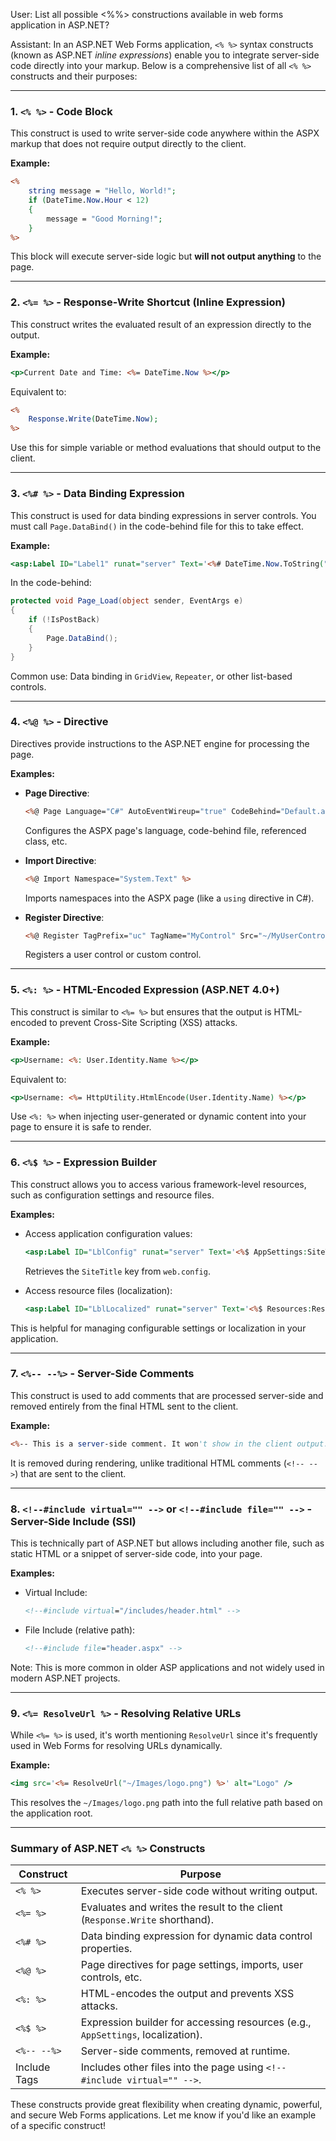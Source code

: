User:
List all possible <%%> constructions available in web forms application in ASP.NET?

Assistant:
In an ASP.NET Web Forms application, `<% %>` syntax constructs (known as ASP.NET *inline expressions*) enable you to integrate server-side code directly into your markup. Below is a comprehensive list of all `<% %>` constructs and their purposes:

---

### **1. `<% %>` - Code Block**
This construct is used to write server-side code anywhere within the ASPX markup that does not require output directly to the client.

**Example:**
```asp
<%
    string message = "Hello, World!";
    if (DateTime.Now.Hour < 12)
    {
        message = "Good Morning!";
    }
%>
```

This block will execute server-side logic but **will not output anything** to the page.

---

### **2. `<%= %>` - Response-Write Shortcut (Inline Expression)**
This construct writes the evaluated result of an expression directly to the output.

**Example:**
```asp
<p>Current Date and Time: <%= DateTime.Now %></p>
```

Equivalent to:
```asp
<%
    Response.Write(DateTime.Now);
%>
```

Use this for simple variable or method evaluations that should output to the client.

---

### **3. `<%# %>` - Data Binding Expression**
This construct is used for data binding expressions in server controls. You must call `Page.DataBind()` in the code-behind file for this to take effect.

**Example:**
```asp
<asp:Label ID="Label1" runat="server" Text='<%# DateTime.Now.ToString("yyyy-MM-dd") %>'></asp:Label>
```

In the code-behind:
```csharp
protected void Page_Load(object sender, EventArgs e)
{
    if (!IsPostBack)
    {
        Page.DataBind();
    }
}
```

Common use: Data binding in `GridView`, `Repeater`, or other list-based controls.

---

### **4. `<%@ %>` - Directive**
Directives provide instructions to the ASP.NET engine for processing the page.

**Examples:**
- **Page Directive**:
  ```asp
  <%@ Page Language="C#" AutoEventWireup="true" CodeBehind="Default.aspx.cs" Inherits="MyNamespace.Default" %>
  ```
  Configures the ASPX page's language, code-behind file, referenced class, etc.

- **Import Directive**:
  ```asp
  <%@ Import Namespace="System.Text" %>
  ```
  Imports namespaces into the ASPX page (like a `using` directive in C#).

- **Register Directive**:
  ```asp
  <%@ Register TagPrefix="uc" TagName="MyControl" Src="~/MyUserControl.ascx" %>
  ```
  Registers a user control or custom control.

---

### **5. `<%: %>` - HTML-Encoded Expression (ASP.NET 4.0+)**
This construct is similar to `<%= %>` but ensures that the output is HTML-encoded to prevent Cross-Site Scripting (XSS) attacks.

**Example:**
```asp
<p>Username: <%: User.Identity.Name %></p>
```

Equivalent to:
```asp
<p>Username: <%= HttpUtility.HtmlEncode(User.Identity.Name) %></p>
```
Use `<%: %>` when injecting user-generated or dynamic content into your page to ensure it is safe to render.

---

### **6. `<%$ %>` - Expression Builder**
This construct allows you to access various framework-level resources, such as configuration settings and resource files.

**Examples:**
- Access application configuration values:
  ```asp
  <asp:Label ID="LblConfig" runat="server" Text='<%$ AppSettings:SiteTitle %>'></asp:Label>
  ```
  Retrieves the `SiteTitle` key from `web.config`.

- Access resource files (localization):
  ```asp
  <asp:Label ID="LblLocalized" runat="server" Text='<%$ Resources:ResourceFileName, ResourceKey %>'></asp:Label>
  ```

This is helpful for managing configurable settings or localization in your application.

---

### **7. `<%-- --%>` - Server-Side Comments**
This construct is used to add comments that are processed server-side and removed entirely from the final HTML sent to the client.

**Example:**
```asp
<%-- This is a server-side comment. It won't show in the client output. --%>
```

It is removed during rendering, unlike traditional HTML comments (`<!-- -->`) that are sent to the client.

---

### **8. `<!--#include virtual="" -->` or `<!--#include file="" -->` - Server-Side Include (SSI)**
This is technically part of ASP.NET but allows including another file, such as static HTML or a snippet of server-side code, into your page.

**Examples:**
- Virtual Include:
  ```asp
  <!--#include virtual="/includes/header.html" -->
  ```

- File Include (relative path):
  ```asp
  <!--#include file="header.aspx" -->
  ```

Note: This is more common in older ASP applications and not widely used in modern ASP.NET projects.

---

### **9. `<%= ResolveUrl %>` - Resolving Relative URLs**
While `<%= %>` is used, it's worth mentioning `ResolveUrl` since it's frequently used in Web Forms for resolving URLs dynamically.

**Example:**
```asp
<img src='<%= ResolveUrl("~/Images/logo.png") %>' alt="Logo" />
```

This resolves the `~/Images/logo.png` path into the full relative path based on the application root.

---

### **Summary of ASP.NET `<% %>` Constructs**
| Construct     | Purpose                                                                               |
|---------------|---------------------------------------------------------------------------------------|
| `<% %>`       | Executes server-side code without writing output.                                    |
| `<%= %>`      | Evaluates and writes the result to the client (`Response.Write` shorthand).           |
| `<%# %>`      | Data binding expression for dynamic data control properties.                         |
| `<%@ %>`      | Page directives for page settings, imports, user controls, etc.                      |
| `<%: %>`      | HTML-encodes the output and prevents XSS attacks.                                    |
| `<%$ %>`      | Expression builder for accessing resources (e.g., `AppSettings`, localization).       |
| `<%-- --%>`   | Server-side comments, removed at runtime.                                            |
| Include Tags  | Includes other files into the page using `<!--#include virtual="" -->`.              |

These constructs provide great flexibility when creating dynamic, powerful, and secure Web Forms applications. Let me know if you'd like an example of a specific construct!




